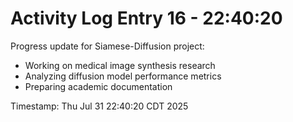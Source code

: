 # Activity Log Entry 16 - 22:40:20

Progress update for Siamese-Diffusion project:
- Working on medical image synthesis research
- Analyzing diffusion model performance metrics
- Preparing academic documentation

Timestamp: Thu Jul 31 22:40:20 CDT 2025
